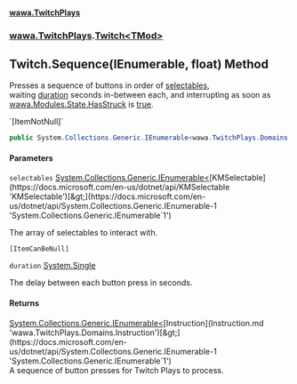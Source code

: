 #### [wawa.TwitchPlays](index.md 'index')
### [wawa.TwitchPlays](wawa.TwitchPlays.md 'wawa.TwitchPlays').[Twitch&lt;TMod&gt;](Twitch{TMod}.md 'wawa.TwitchPlays.Twitch<TMod>')

## Twitch<TMod>.Sequence(IEnumerable<KMSelectable>, float) Method

Presses a sequence of buttons in order of [selectables](Twitch{TMod}.Sequence(IEnumerable{KMSelectable},float).md#wawa.TwitchPlays.Twitch_TMod_.Sequence(System.Collections.Generic.IEnumerable_KMSelectable_,float).selectables 'wawa.TwitchPlays.Twitch<TMod>.Sequence(System.Collections.Generic.IEnumerable<KMSelectable>, float).selectables'),  
waiting [duration](Twitch{TMod}.Sequence(IEnumerable{KMSelectable},float).md#wawa.TwitchPlays.Twitch_TMod_.Sequence(System.Collections.Generic.IEnumerable_KMSelectable_,float).duration 'wawa.TwitchPlays.Twitch<TMod>.Sequence(System.Collections.Generic.IEnumerable<KMSelectable>, float).duration') seconds in-between each, and interrupting as soon as  
[wawa.Modules.State.HasStruck](https://docs.microsoft.com/en-us/dotnet/api/wawa.Modules.State.HasStruck 'wawa.Modules.State.HasStruck') is [true](https://docs.microsoft.com/en-us/dotnet/csharp/language-reference/builtin-types/bool 'https://docs.microsoft.com/en-us/dotnet/csharp/language-reference/builtin-types/bool').  
<p/>`[ItemNotNull]`

```csharp
public System.Collections.Generic.IEnumerable<wawa.TwitchPlays.Domains.Instruction> Sequence(System.Collections.Generic.IEnumerable<KMSelectable> selectables, float duration);
```
#### Parameters

<a name='wawa.TwitchPlays.Twitch_TMod_.Sequence(System.Collections.Generic.IEnumerable_KMSelectable_,float).selectables'></a>

`selectables` [System.Collections.Generic.IEnumerable&lt;](https://docs.microsoft.com/en-us/dotnet/api/System.Collections.Generic.IEnumerable-1 'System.Collections.Generic.IEnumerable`1')[KMSelectable](https://docs.microsoft.com/en-us/dotnet/api/KMSelectable 'KMSelectable')[&gt;](https://docs.microsoft.com/en-us/dotnet/api/System.Collections.Generic.IEnumerable-1 'System.Collections.Generic.IEnumerable`1')

The array of selectables to interact with.<p/>`[ItemCanBeNull]`

<a name='wawa.TwitchPlays.Twitch_TMod_.Sequence(System.Collections.Generic.IEnumerable_KMSelectable_,float).duration'></a>

`duration` [System.Single](https://docs.microsoft.com/en-us/dotnet/api/System.Single 'System.Single')

The delay between each button press in seconds.

#### Returns
[System.Collections.Generic.IEnumerable&lt;](https://docs.microsoft.com/en-us/dotnet/api/System.Collections.Generic.IEnumerable-1 'System.Collections.Generic.IEnumerable`1')[Instruction](Instruction.md 'wawa.TwitchPlays.Domains.Instruction')[&gt;](https://docs.microsoft.com/en-us/dotnet/api/System.Collections.Generic.IEnumerable-1 'System.Collections.Generic.IEnumerable`1')  
A sequence of button presses for Twitch Plays to process.